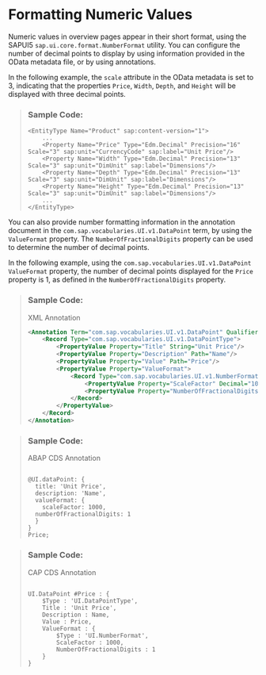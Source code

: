 <!-- loio735e518fcadb44c2b434f5f7b49bfcde -->

# Formatting Numeric Values

Numeric values in overview pages appear in their short format, using the SAPUI5 `sap.ui.core.format.NumberFormat` utility. You can configure the number of decimal points to display by using information provided in the OData metadata file, or by using annotations.



In the following example, the `scale` attribute in the OData metadata is set to 3, indicating that the properties `Price`, `Width`, `Depth`, and `Height` will be displayed with three decimal points.

> ### Sample Code:  
> ```
> <EntityType Name="Product" sap:content-version="1">
>     ...
>     <Property Name="Price" Type="Edm.Decimal" Precision="16" Scale="3" sap:unit="CurrencyCode" sap:label="Unit Price"/>
>     <Property Name="Width" Type="Edm.Decimal" Precision="13" Scale="3" sap:unit="DimUnit" sap:label="Dimensions"/>
>     <Property Name="Depth" Type="Edm.Decimal" Precision="13" Scale="3" sap:unit="DimUnit" sap:label="Dimensions"/>
>     <Property Name="Height" Type="Edm.Decimal" Precision="13" Scale="3" sap:unit="DimUnit" sap:label="Dimensions"/>
>     ...
> </EntityType>
> ```

You can also provide number formatting information in the annotation document in the `com.sap.vocabularies.UI.v1.DataPoint` term, by using the `ValueFormat` property. The `NumberOfFractionalDigits` property can be used to determine the number of decimal points.

In the following example, using the `com.sap.vocabularies.UI.v1.DataPoint ValueFormat` property, the number of decimal points displayed for the `Price` property is 1, as defined in the `NumberOfFractionalDigits` property.

> ### Sample Code:  
> XML Annotation
> 
> ```xml
> <Annotation Term="com.sap.vocabularies.UI.v1.DataPoint" Qualifier="Price">
>     <Record Type="com.sap.vocabularies.UI.v1.DataPointType">
>         <PropertyValue Property="Title" String="Unit Price"/>
>         <PropertyValue Property="Description" Path="Name"/>
>         <PropertyValue Property="Value" Path="Price"/>
>         <PropertyValue Property="ValueFormat">
>             <Record Type="com.sap.vocabularies.UI.v1.NumberFormat">
>                 <PropertyValue Property="ScaleFactor" Decimal="1000"/>
>                 <PropertyValue Property="NumberOfFractionalDigits" Iint="1"/>
>             </Record>
>         </PropertyValue>
>     </Record>
> </Annotation>
> ```

> ### Sample Code:  
> ABAP CDS Annotation
> 
> ```
> 
> @UI.dataPoint: {
>   title: 'Unit Price',
>   description: 'Name',
>   valueFormat: {
>     scaleFactor: 1000,
> 	numberOfFractionalDigits: 1
>   }
> }
> Price;
> 
> ```

> ### Sample Code:  
> CAP CDS Annotation
> 
> ```
> 
> UI.DataPoint #Price : {
>     $Type : 'UI.DataPointType',
>     Title : 'Unit Price',
>     Description : Name,
>     Value : Price,
>     ValueFormat : {
>         $Type : 'UI.NumberFormat',
>         ScaleFactor : 1000,
>         NumberOfFractionalDigits : 1
>     }
> }
> 
> ```

